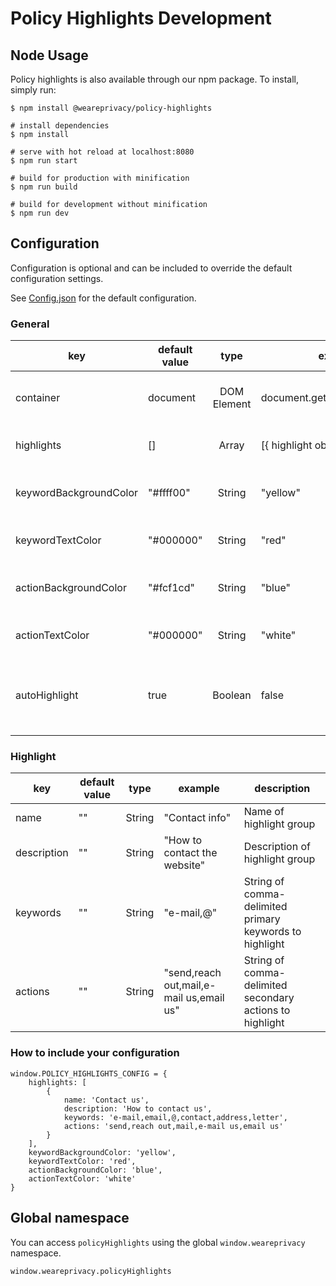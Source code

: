 # Policy Highlights Development

## Node Usage

Policy highlights is also available through our npm package. To install, simply run:

```
$ npm install @weareprivacy/policy-highlights

# install dependencies
$ npm install

# serve with hot reload at localhost:8080
$ npm run start

# build for production with minification
$ npm run build

# build for development without minification
$ npm run dev
```

## Configuration

Configuration is optional and can be included to override the default configuration settings.

See [Config.json](https://github.com/weareprivacy/weareprivacy-policy-highlights/blob/master/src/config.json) for the default configuration.

### General

| key | default value | type | example | description |
| --- | --- | :---: | --- | --- |
| container | document | DOM Element | document.getElementById('text') | Container where to search for keywords |
| highlights | [] | Array | [{ highlight object }] | Array of Highlight objects |
| keywordBackgroundColor | "#ffff00" | String | "yellow" | Default keyword background color |
| keywordTextColor | "#000000" | String | "red" | Default keyword text color |
| actionBackgroundColor | "#fcf1cd" | String | "blue" | Default action background color |
| actionTextColor | "#000000" | String | "white" | Default action text color |
| autoHighlight | true | Boolean | false | Automatically highlight keywords and actions on script initialization |

### Highlight

| key | default value | type | example | description |
| --- | --- | :---: | --- | --- |
| name | "" | String | "Contact info" | Name of highlight group |
| description | "" | String | "How to contact the website" | Description of highlight group |
| keywords | "" | String | "e-mail,@" | String of comma-delimited primary keywords to highlight |
| actions | "" | String | "send,reach out,mail,e-mail us,email us" | String of comma-delimited secondary actions to highlight |

### How to include your configuration

```
window.POLICY_HIGHLIGHTS_CONFIG = {
    highlights: [
        {
            name: 'Contact us',
            description: 'How to contact us',
            keywords: 'e-mail,email,@,contact,address,letter',
            actions: 'send,reach out,mail,e-mail us,email us'
        }
    ],
    keywordBackgroundColor: 'yellow',
    keywordTextColor: 'red',
    actionBackgroundColor: 'blue',
    actionTextColor: 'white'
}
```

## Global namespace

You can access `policyHighlights` using the global `window.weareprivacy` namespace.

`window.weareprivacy.policyHighlights`